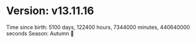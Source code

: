 # Version: v13.11.16
Time since birth: 5100 days, 122400 hours, 7344000 minutes, 440640000 seconds
Season: Autumn 🍁
